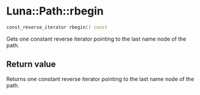 # Luna::Path::rbegin

```c++
const_reverse_iterator rbegin() const
```

Gets one constant reverse iterator pointing to the last name node of the path. 



## Return value
Returns one constant reverse iterator pointing to the last name node of the path. 


